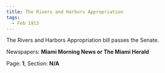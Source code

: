 ```yaml
---  
title: The Rivers and Harbors Appropriation  
tags:  
  - Feb 1913  
---  
```

  
The Rivers and Harbors Appropriation bill passes the Senate.  
  
Newspapers: **Miami Morning News or The Miami Herald**  
  
Page: **1**, Section: **N/A** 
